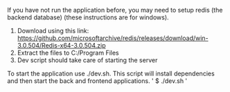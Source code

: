If you have not run the application before, you may need to setup redis (the backend database) (these instructions are for windows). 
1. Download using this link: https://github.com/microsoftarchive/redis/releases/download/win-3.0.504/Redis-x64-3.0.504.zip
2. Extract the files to C:/Program Files
3. Dev script should take care of starting the server

To start the application use ./dev.sh. This script will install dependencies and then start the back and frontend applications.
'
$ ./dev.sh
'